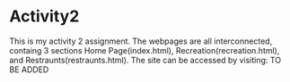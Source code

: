 # Activity2
This is my activity 2 assignment.
The webpages are all interconnected, containg 3 sections Home Page(index.html), Recreation(recreation.html), and Restraunts(restraunts.html).
The site can be accessed by visiting: TO BE ADDED
